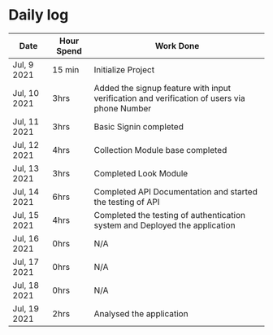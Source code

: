 # Daily log

| Date         | Hour Spend | Work Done                                                                                   |
| ------------ | ---------- | ------------------------------------------------------------------------------------------- |
| Jul, 9 2021  | 15 min     | Initialize Project                                                                          |
| Jul, 10 2021 | 3hrs       | Added the signup feature with input verification and verification of users via phone Number |
| Jul, 11 2021 | 3hrs       | Basic Signin completed                                                                      |
| Jul, 12 2021 | 4hrs       | Collection Module base completed                                                            |
| Jul, 13 2021 | 3hrs       | Completed Look Module                                                                       |
| Jul, 14 2021 | 6hrs       | Completed API Documentation and started the testing of API                                  |
| Jul, 15 2021 | 4hrs       | Completed the testing of authentication system and Deployed the application                 |
| Jul, 16 2021 | 0hrs       | N/A                                                                                         |
| Jul, 17 2021 | 0hrs       | N/A                                                                                         |
| Jul, 18 2021 | 0hrs       | N/A                                                                                         |
| Jul, 19 2021 | 2hrs       | Analysed the application                                                                    |
